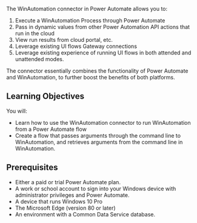 The WinAutomation connector in Power Automate allows you to:

1. Execute a WinAutomation Process through Power Automate
1. Pass in dynamic values from other Power Automation API actions that run in the cloud
1. View run results from cloud portal, etc.
1. Leverage existing UI flows Gateway connections
1. Leverage existing experience of running UI flows in both attended and unattended modes.

The connector essentially combines the functionality of Power Automate and WinAutomation, to further boost the benefits of both platforms.

## Learning Objectives
You will:
* Learn how to use the WinAutomation connector to run WinAutomation from a Power Automate flow
* Create a flow that passes arguments through the command line to WinAutomation, and retrieves arguments from the command line in WinAutomation.

## Prerequisites
* Either a paid or trial Power Automate plan.
* A work or school account to sign into your Windows device with administrator privileges and Power Automate.
* A device that runs Windows 10 Pro
* The Microsoft Edge (version 80 or later)
* An environment with a Common Data Service database. 
